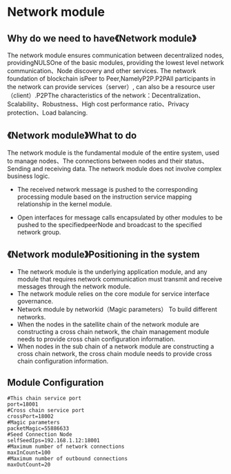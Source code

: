 # Network module

## Why do we need to have《Network module》

The network module ensures communication between decentralized nodes, providingNULSOne of the basic modules, providing the lowest level network communication、Node discovery and other services. The network foundation of blockchain isPeer to  Peer,NamelyP2P.P2PAll participants in the network can provide services（server）, can also be a resource user（client）.P2PThe characteristics of the network：Decentralization、Scalability、Robustness、High cost performance ratio、Privacy protection、Load balancing.

## 《Network module》What to do

The network module is the fundamental module of the entire system, used to manage nodes、The connections between nodes and their status、Sending and receiving data. The network module does not involve complex business logic.

* The received network message is pushed to the corresponding processing module based on the instruction service mapping relationship in the kernel module.

* Open interfaces for message calls encapsulated by other modules to be pushed to the specifiedpeerNode and broadcast to the specified network group.

## 《Network module》Positioning in the system

* The network module is the underlying application module, and any module that requires network communication must transmit and receive messages through the network module.
* The network module relies on the core module for service interface governance.
* Network module by networkid（Magic parameters） To build different networks.
* When the nodes in the satellite chain of the network module are constructing a cross chain network, the chain management module needs to provide cross chain configuration information.
* When nodes in the sub chain of a network module are constructing a cross chain network, the cross chain module needs to provide cross chain configuration information.



## Module Configuration

```
#This chain service port
port=18001
#Cross chain service port
crossPort=18002
#Magic parameters
packetMagic=55886633
#Seed Connection Node
selfSeedIps=192.168.1.12:18001
#Maximum number of network connections
maxInCount=100
#Maximum number of outbound connections
maxOutCount=20
```

